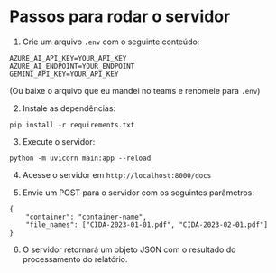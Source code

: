 # Passos para rodar o servidor

1. Crie um arquivo `.env` com o seguinte conteúdo:

```
AZURE_AI_API_KEY=YOUR_API_KEY
AZURE_AI_ENDPOINT=YOUR_ENDPOINT
GEMINI_API_KEY=YOUR_API_KEY
```
(Ou baixe o arquivo que eu mandei no teams e renomeie para `.env`)

2. Instale as dependências:

```
pip install -r requirements.txt
```

3. Execute o servidor:

```
python -m uvicorn main:app --reload
```

4. Acesse o servidor em `http://localhost:8000/docs`

5. Envie um POST para o servidor com os seguintes parâmetros:

```
{
    "container": "container-name",
    "file_names": ["CIDA-2023-01-01.pdf", "CIDA-2023-02-01.pdf"]
}
```

6. O servidor retornará um objeto JSON com o resultado do processamento do relatório.

